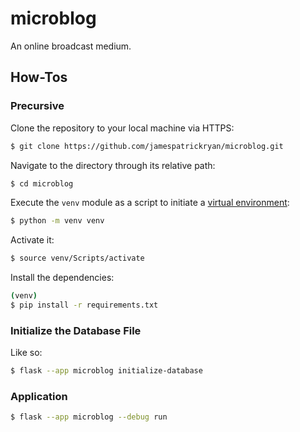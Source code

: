 # microblog

An online broadcast medium.

## How-Tos

### Precursive

Clone the repository to your local machine via HTTPS:

```bash
$ git clone https://github.com/jamespatrickryan/microblog.git
```

Navigate to the directory through its relative path:

```bash
$ cd microblog
```

Execute the `venv` module as a script to initiate a [virtual environment](https://docs.python.org/3/library/venv.html#:~:text=A%20virtual%20environment%20is%20a,part%20of%20your%20operating%20system.):

```bash
$ python -m venv venv
```

Activate it:

```bash
$ source venv/Scripts/activate
```

Install the dependencies:

```bash
(venv)
$ pip install -r requirements.txt
```

### Initialize the Database File

Like so:

```bash
$ flask --app microblog initialize-database
```

### Application

```bash
$ flask --app microblog --debug run
```
